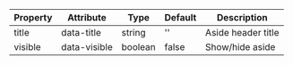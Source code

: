 | Property | Attribute    | Type    | Default | Description        |
| -------- | ------------ | ------- | ------- | ------------------ |
| title    | data-title   | string  | ''      | Aside header title |
| visible  | data-visible | boolean | false   | Show/hide aside    |
